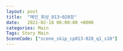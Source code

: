 ```yaml
---
layout: post
title:  "메인_회상_013~028장"
date:   2021-02-18 06:00:00 +0000
categories: Main
Tags: Story Main
SceneCode: ["scene_skip_cp013-028_q1_s10"]
---
```

